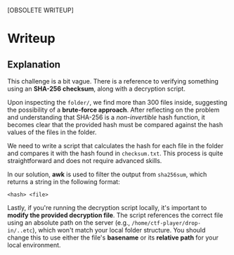 [OBSOLETE WRITEUP]

# Writeup

## Explanation

This challenge is a bit vague. There is a reference to verifying something using an **SHA-256 checksum**, along with a decryption script.

Upon inspecting the `folder/`, we find more than 300 files inside, suggesting the possibility of a **brute-force approach**. After reflecting on the problem and understanding that SHA-256 is a *non-invertible* hash function, it becomes clear that the provided hash must be compared against the hash values of the files in the folder.

We need to write a script that calculates the hash for each file in the folder and compares it with the hash found in `checksum.txt`. This process is quite straightforward and does not require advanced skills.

In our solution, **awk** is used to filter the output from `sha256sum`, which returns a string in the following format:
```
<hash> <file>
```

Lastly, if you're running the decryption script locally, it's important to **modify the provided decryption file**. The script references the correct file using an absolute path on the server (e.g., `/home/ctf-player/drop-in/..etc`), which won't match your local folder structure. You should change this to use either the file's **basename** or its **relative path** for your local environment.
